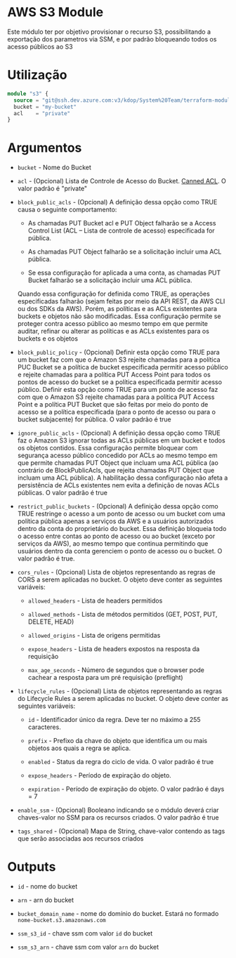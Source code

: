 # AWS S3 Module

Este módulo ter por objetivo provisionar o recurso S3, possibilitando a exportação dos parametros via SSM, e por padrão bloqueando todos os acesso públicos ao S3

# Utilização

```terraform
module "s3" {
  source = "git@ssh.dev.azure.com:v3/kdop/System%20Team/terraform-modules//provider/aws/s3"
  bucket = "my-bucket"
  acl    = "private"
}
```

# Argumentos

* `bucket` - Nome do Bucket

* `acl` - (Opcional) Lista de Controle de Acesso do Bucket. [Canned ACL](https://docs.aws.amazon.com/AmazonS3/latest/dev/acl-overview.html#canned-acl). O valor padrão é "private"

* `block_public_acls` - (Opcional) A definição dessa opção como TRUE causa o seguinte comportamento:

    * As chamadas PUT Bucket acl e PUT Object falharão se a Access Control List (ACL – Lista de controle de acesso) especificada for pública.

    * As chamadas PUT Object falharão se a solicitação incluir uma ACL pública.

    * Se essa configuração for aplicada a uma conta, as chamadas PUT Bucket falharão se a solicitação incluir uma ACL pública.

    Quando essa configuração for definida como TRUE, as operações especificadas falharão (sejam feitas por meio da API REST, da AWS CLI ou dos SDKs da AWS). Porém, as políticas e as ACLs existentes para buckets e objetos não são modificadas. Essa configuração permite se proteger contra acesso público ao mesmo tempo em que permite auditar, refinar ou alterar as políticas e as ACLs existentes para os buckets e os objetos

* `block_public_policy` - (Opcional) Definir esta opção como TRUE para um bucket faz com que o Amazon S3 rejeite chamadas para a política PUC Bucket se a política de bucket especificada permitir acesso público e rejeite chamadas para a política PUT Access Point para todos os pontos de acesso do bucket se a política especificada permitir acesso público. Definir esta opção como TRUE para um ponto de acesso faz com que o Amazon S3 rejeite chamadas para a política PUT Access Point e a política PUT Bucket que são feitas por meio do ponto de acesso se a política especificada (para o ponto de acesso ou para o bucket subjacente) for pública. O valor padrão é true

* `ignore_public_acls` - (Opcional) A definição dessa opção como TRUE faz o Amazon S3 ignorar todas as ACLs públicas em um bucket e todos os objetos contidos. Essa configuração permite bloquear com segurança acesso público concedido por ACLs ao mesmo tempo em que permite chamadas PUT Object que incluam uma ACL pública (ao contrário de BlockPublicAcls, que rejeita chamadas PUT Object que incluam uma ACL pública). A habilitação dessa configuração não afeta a persistência de ACLs existentes nem evita a definição de novas ACLs públicas. O valor padrão é true

* `restrict_public_buckets` - (Opcional) A definição dessa opção como TRUE restringe o acesso a um ponto de acesso ou um bucket com uma política pública apenas a serviços da AWS e a usuários autorizados dentro da conta do proprietário do bucket. Essa definição bloqueia todo o acesso entre contas ao ponto de acesso ou ao bucket (exceto por serviços da AWS), ao mesmo tempo que continua permitindo que usuários dentro da conta gerenciem o ponto de acesso ou o bucket. O valor padrão é true.

* `cors_rules` - (Opcional) Lista de objetos representando as regras de CORS a serem aplicadas no bucket. O objeto deve conter as seguintes variáveis:

  * `allowed_headers` - Lista de headers permitidos

  * `allowed_methods` - Lista de métodos permitidos (GET, POST, PUT, DELETE, HEAD)

  * `allowed_origins` - Lista de origens permitidas

  * `expose_headers` - Lista de headers expostos na resposta da requisição

  * `max_age_seconds` - Número de segundos que o browser pode cachear a resposta para um pré requisição (preflight)


* `lifecycle_rules` - (Opcional) Lista de objetos representando as regras do Lifecycle Rules a serem aplicadas no bucket. O objeto deve conter as seguintes variáveis:

  * `id` - Identificador único da regra. Deve ter no máximo a 255 caracteres. 

  * `prefix` - Prefixo da chave do objeto que identifica um ou mais objetos aos quais a regra se aplica.

  * `enabled` - Status da regra do ciclo de vida. O valor padrão é true

  * `expose_headers` - Período de expiração do objeto.

  * `expiration` - Período de expiração do objeto. O valor padrão é days = 7

* `enable_ssm` - (Opcional) Booleano indicando se o módulo deverá criar chaves-valor no SSM para os recursos criados. O valor padrão é true

* `tags_shared` - (Opcional) Mapa de String, chave-valor contendo as tags que serão associadas aos recursos criados

# Outputs

* `id` - nome do bucket

* `arn` - arn do bucket

* `bucket_domain_name` - nome do domínio do bucket. Estará no formado `nome-bucket.s3.amazonaws.com`

* `ssm_s3_id` - chave ssm com valor `id` do bucket

* `ssm_s3_arn` - chave ssm com valor `arn` do bucket

